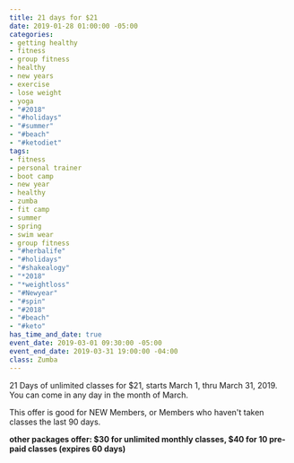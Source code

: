 ```yaml
---
title: 21 days for $21
date: 2019-01-28 01:00:00 -05:00
categories:
- getting healthy
- fitness
- group fitness
- healthy
- new years
- exercise
- lose weight
- yoga
- "#2018"
- "#holidays"
- "#summer"
- "#beach"
- "#ketodiet"
tags:
- fitness
- personal trainer
- boot camp
- new year
- healthy
- zumba
- fit camp
- summer
- spring
- swim wear
- group fitness
- "#herbalife"
- "#holidays"
- "#shakealogy"
- "*2018"
- "*weightloss"
- "#Newyear"
- "#spin"
- "#2018"
- "#beach"
- "#keto"
has_time_and_date: true
event_date: 2019-03-01 09:30:00 -05:00
event_end_date: 2019-03-31 19:00:00 -04:00
class: Zumba
---
```


21 Days of unlimited classes for $21, starts March 1, thru March 31, 2019. You can come in any day in the month of March.

This offer is good for NEW Members, or Members who haven't taken classes the last 90 days.

**other packages offer: $30 for unlimited monthly classes,
$40 for 10 pre-paid classes (expires 60 days)**